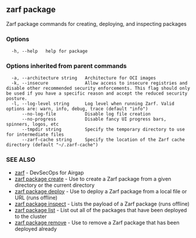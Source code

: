 ## zarf package

Zarf package commands for creating, deploying, and inspecting packages

### Options

```
  -h, --help   help for package
```

### Options inherited from parent commands

```
  -a, --architecture string   Architecture for OCI images
  -k, --insecure              Allow access to insecure registries and disable other recommended security enforcements. This flag should only be used if you have a specific reason and accept the reduced security posture.
  -l, --log-level string      Log level when running Zarf. Valid options are: warn, info, debug, trace (default "info")
      --no-log-file           Disable log file creation
      --no-progress           Disable fancy UI progress bars, spinners, logos, etc
      --tmpdir string         Specify the temporary directory to use for intermediate files
      --zarf-cache string     Specify the location of the Zarf cache directory (default "~/.zarf-cache")
```

### SEE ALSO

* [zarf](zarf.md)	 - DevSecOps for Airgap
* [zarf package create](zarf_package_create.md)	 - Use to create a Zarf package from a given directory or the current directory
* [zarf package deploy](zarf_package_deploy.md)	 - Use to deploy a Zarf package from a local file or URL (runs offline)
* [zarf package inspect](zarf_package_inspect.md)	 - Lists the payload of a Zarf package (runs offline)
* [zarf package list](zarf_package_list.md)	 - List out all of the packages that have been deployed to the cluster
* [zarf package remove](zarf_package_remove.md)	 - Use to remove a Zarf package that has been deployed already

